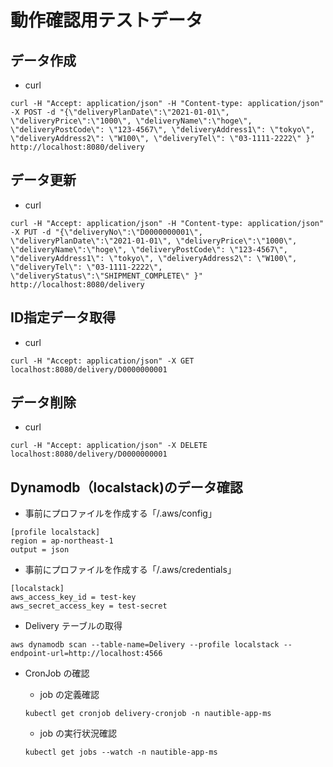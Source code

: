 # 動作確認用テストデータ

## データ作成
- curl

```
curl -H "Accept: application/json" -H "Content-type: application/json" -X POST -d "{\"deliveryPlanDate\":\"2021-01-01\", \"deliveryPrice\":\"1000\", \"deliveryName\":\"hoge\", \"deliveryPostCode\": \"123-4567\", \"deliveryAddress1\": \"tokyo\", \"deliveryAddress2\": \"W100\", \"deliveryTel\": \"03-1111-2222\" }"  http://localhost:8080/delivery
```


## データ更新

- curl

```
curl -H "Accept: application/json" -H "Content-type: application/json" -X PUT -d "{\"deliveryNo\":\"D0000000001\", \"deliveryPlanDate\":\"2021-01-01\", \"deliveryPrice\":\"1000\", \"deliveryName\":\"hoge\", \"deliveryPostCode\": \"123-4567\", \"deliveryAddress1\": \"tokyo\", \"deliveryAddress2\": \"W100\", \"deliveryTel\": \"03-1111-2222\", \"deliveryStatus\":\"SHIPMENT_COMPLETE\" }"  http://localhost:8080/delivery
```

## ID指定データ取得

- curl

```
curl -H "Accept: application/json" -X GET localhost:8080/delivery/D0000000001
```

## データ削除

- curl

```
curl -H "Accept: application/json" -X DELETE localhost:8080/delivery/D0000000001
```


## Dynamodb（localstack)のデータ確認

- 事前にプロファイルを作成する「/.aws/config」

```
[profile localstack]
region = ap-northeast-1
output = json
```

- 事前にプロファイルを作成する「/.aws/credentials」

```
[localstack]
aws_access_key_id = test-key
aws_secret_access_key = test-secret
```

- Delivery テーブルの取得

```
aws dynamodb scan --table-name=Delivery --profile localstack --endpoint-url=http://localhost:4566
```

- CronJob の確認

    - job の定義確認
    
    ```
    kubectl get cronjob delivery-cronjob -n nautible-app-ms
    ```

    - job の実行状況確認

    ```
    kubectl get jobs --watch -n nautible-app-ms
    ```



  